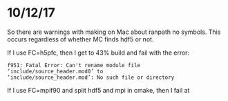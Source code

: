 # 10/12/17

So there are warnings with making on Mac about ranpath no symbols. This occurs
regardless of whether MC finds hdf5 or not.

If I use FC=h5pfc, then I get to 43% build and fail with the error:
```
f951: Fatal Error: Can't rename module file ‘include/source_header.mod0’ to
‘include/source_header.mod’: No such file or directory
```
If I use FC=mpif90 and split hdf5 and mpi in cmake, then I fail at

